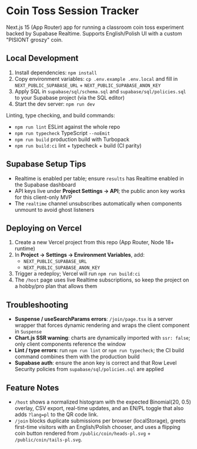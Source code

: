 # Coin Toss Session Tracker

Next.js 15 (App Router) app for running a classroom coin toss experiment backed by Supabase Realtime. Supports English/Polish UI with a custom "PISIONT groszy" coin.

## Local Development

1. Install dependencies: `npm install`
2. Copy environment variables: `cp .env.example .env.local` and fill in `NEXT_PUBLIC_SUPABASE_URL` + `NEXT_PUBLIC_SUPABASE_ANON_KEY`
3. Apply SQL in `supabase/sql/schema.sql` and `supabase/sql/policies.sql` to your Supabase project (via the SQL editor)
4. Start the dev server: `npm run dev`

Linting, type checking, and build commands:

- `npm run lint`  ESLint against the whole repo
- `npm run typecheck`  TypeScript `--noEmit`
- `npm run build`  production build with Turbopack
- `npm run build:ci`  lint + typecheck + build (CI parity)

## Supabase Setup Tips

- Realtime is enabled per table; ensure `results` has Realtime enabled in the Supabase dashboard
- API keys live under **Project Settings → API**; the public anon key works for this client-only MVP
- The `realtime` channel unsubscribes automatically when components unmount to avoid ghost listeners

## Deploying on Vercel

1. Create a new Vercel project from this repo (App Router, Node 18+ runtime)
2. In **Project -> Settings -> Environment Variables**, add:
   - `NEXT_PUBLIC_SUPABASE_URL`
   - `NEXT_PUBLIC_SUPABASE_ANON_KEY`
3. Trigger a redeploy; Vercel will run `npm run build:ci`
4. The `/host` page uses live Realtime subscriptions, so keep the project on a hobby/pro plan that allows them

## Troubleshooting

- **Suspense / useSearchParams errors**: `/join/page.tsx` is a server wrapper that forces dynamic rendering and wraps the client component in `Suspense`
- **Chart.js SSR warning**: charts are dynamically imported with `ssr: false`; only client components reference the window
- **Lint / type errors**: run `npm run lint` or `npm run typecheck`; the CI build command combines them with the production build
- **Supabase auth**: ensure the anon key is correct and that Row Level Security policies from `supabase/sql/policies.sql` are applied

## Feature Notes

- `/host` shows a normalized histogram with the expected Binomial(20, 0.5) overlay, CSV export, real-time updates, and an EN/PL toggle that also adds `?lang=pl` to the QR code link.
- `/join` blocks duplicate submissions per browser (localStorage), greets first-time visitors with an English/Polish chooser, and uses a flipping coin button rendered from `/public/coin/heads-pl.svg` + `/public/coin/tails-pl.svg`.
